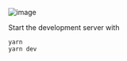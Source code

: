 ![image](https://github.com/user-attachments/assets/e35ed84d-7dae-41d5-9e30-9e277ab57c0f)


Start the development server with
```
yarn
yarn dev
```
